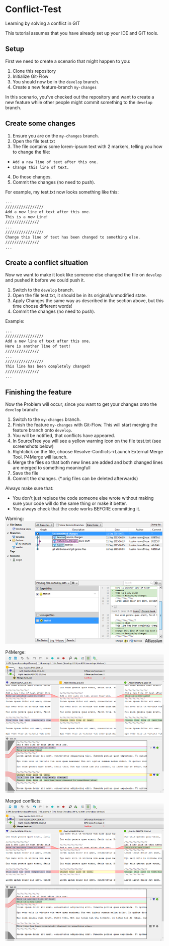 # Conflict-Test
Learning by solving a conflict in GIT

This tutorial assumes that you have already set up your IDE and GIT tools.

## Setup
First we need to create a scenario that might happen to you:

1. Clone this repository
2. Initialize Git-Flow
3. You should now be in the `develop` branch.
4. Create a new feature-branch `my-changes`

In this scenario, you've checked out the repository and want to create a new feature while other people might commit something to the `develop` branch.

## Create some changes

1. Ensure you are on the `my-changes` branch.
2. Open the file test.txt
3. The file contains some lorem-ipsum text with 2 markers, telling you how to change the file:
  * `Add a new line of text after this one.`
  * `Change this line of text.`
4. Do those changes.
5. Commit the changes (no need to push).

For example, my test.txt now looks something like this:
```
...
/////////////////
Add a new line of text after this one.
This is a new Line!
///////////////
...
/////////////////
Change this line of text has been changed to something else.
///////////////
...
```
## Create a conflict situation

Now we want to make it look like someone else changed the file on `develop` and pushed it before we could push it.

1. Switch to the `develop` branch.
2. Open the file test.txt, it should be in its original/unmodified state.
3. Apply Changes the same way as described in the section above, but this time choose different words!
4. Commit the changes (no need to push).


Example:
```
...
/////////////////
Add a new line of text after this one.
Here is another line of text!
///////////////
...
/////////////////
This line has been completely changed!
///////////////
...
```

## Finishing the feature

Now the Problem will occur, since you want to get your changes onto the `develop` branch:

1. Switch to the `my-changes` branch.
2. Finish the feature `my-changes` with Git-Flow. This will start merging the feature branch onto `develop`.
3. You will be notified, that conflicts have appeared.
4. In SourceTree you will see a yellow warning icon on the file test.txt (see screenshots below)
5. Rightclick on the file, choose Resolve-Conflicts->Launch External Merge Tool. P4Merge will launch.
6. Merge the files so that both new lines are added and both changed lines are merged to something meaningfull
7. Save the file
8. Commit the changes. (*.orig files can be deleted afterwards)

Always make sure that:

* You don't just replace the code someone else wrote without making sure your code will do the same thing or make it better.
* You always check that the code works BEFORE committing it.

Warning:
![](https://raw.githubusercontent.com/GameDevWeek/Conflict-Test/master/images/warning.png)

P4Merge:
![](https://raw.githubusercontent.com/GameDevWeek/Conflict-Test/master/images/p4merge.png)

Merged conflicts:
![](https://raw.githubusercontent.com/GameDevWeek/Conflict-Test/master/images/merged.png)
